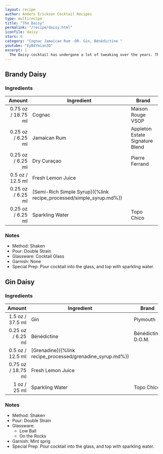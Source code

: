 ```yaml
---
layout: recipe
author: Anders Erickson Cocktail Recipes
type: multirecipe
title: "The Daisy"
permalink: "/recipe/daisy.html"
iconfile: daisy
stars: 0
category: "Cognac Jamaican Rum -OR- Gin, Bénédictine "
youtube: "EyB4Ymian3Q"
excerpt: |
  The Daisy cocktail has undergone a lot of tweaking over the years. The essential DNA of the Daisy involves adding a little soda water to a Sour (spirit, citrus, sweetener). Beyond that, though, you can take some liberties. Jerry Thomas called for shaved ice; Savoy, for cracked. Any number of base spirits have been used as a foundation, and depending on which source you read, the finished drink should be poured into a cocktail glass, pewter mug, Julep cup, large goblet or glass highball. Earlier recipes include orange cordial, but by the early 20th century, grenadine had become the traditional sweetening agent. All versions, however, agree that a Daisy should be cold, refreshing and garnished with seasonal fruit. The following recipes are representative of then older and more modern versions.
---
```


<div class="subrecipe" markdown="1">

## Brandy Daisy

### Ingredients

|  Amount | Ingredient                                                | Brand                           |
| ------: | --------------------------------------------------------- | ------------------------------- |
| 0.75 oz / 18.75 ml | Cognac                                                    | Maison Rouge VSOP               |
| 0.25 oz / 6.25 ml | Jamaican Rum                                              | Appleton Estate Signature Blend |
| 0.25 oz / 6.25 ml | Dry Curaçao                                               | Pierre Ferrand                  |
|  0.5 oz / 12.5 ml | Fresh Lemon Juice                                         |
| 0.25 oz / 6.25 ml | [Semi-Rich Simple Syrup]({%link recipe_processed/simple_syrup.md%}) |
| 0.25 oz / 6.25 ml | Sparkling Water                                           | Topo Chico                      |

### Notes

- Method: Shaken
- Pour: Double Strain
- Glassware: Cocktail Glass
- Garnish: None
- Special Prep: Pour cocktail into the glass, and top with sparkling water.

</div>
<div class="subrecipe" markdown="1">

## Gin Daisy

### Ingredients

|  Amount | Ingredient                                      | Brand              |
| ------: | ----------------------------------------------- | ------------------ |
|  1.5 oz / 37.5 ml | Gin                                             | Plymouth           |
| 0.25 oz / 6.25 ml | Bénédictine                                     | Bénédictine D.O.M. |
|  0.5 oz / 12.5 ml | [Grenadine]({%link recipe_processed/grenadine_syrup.md%}) |
| 0.75 oz / 18.75 ml | Fresh Lemon Juice                               |
|    1 oz / 25 ml | Sparkling Water                                 | Topo Chico         |

### Notes

- Method: Shaken
- Pour: Double Strain
- Glassware:
  - Low Ball
  - On the Rocks
- Garnish: Mint sprig
- Special Prep: Pour cocktail into the glass, and top with sparkling water.

</div>

